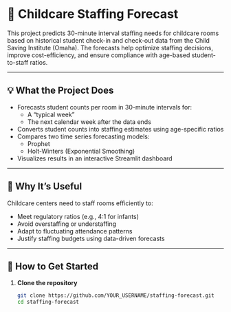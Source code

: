 # 🧒 Childcare Staffing Forecast

This project predicts 30-minute interval staffing needs for childcare rooms based on historical student check-in and check-out data from the Child Saving Institute (Omaha). The forecasts help optimize staffing decisions, improve cost-efficiency, and ensure compliance with age-based student-to-staff ratios.

---

## 💡 What the Project Does

- Forecasts student counts per room in 30-minute intervals for:
  - A “typical week”
  - The next calendar week after the data ends
- Converts student counts into staffing estimates using age-specific ratios
- Compares two time series forecasting models:
  - Prophet
  - Holt-Winters (Exponential Smoothing)
- Visualizes results in an interactive Streamlit dashboard

---

## 🌟 Why It’s Useful

Childcare centers need to staff rooms efficiently to:
- Meet regulatory ratios (e.g., 4:1 for infants)
- Avoid overstaffing or understaffing
- Adapt to fluctuating attendance patterns
- Justify staffing budgets using data-driven forecasts

---

## 🚀 How to Get Started

1. **Clone the repository**
   ```bash
   git clone https://github.com/YOUR_USERNAME/staffing-forecast.git
   cd staffing-forecast
